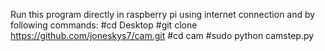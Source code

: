 Run this program directly in raspberry pi using internet connection and by following commands:
#cd Desktop
#git clone https://github.com/joneskys7/cam.git
#cd cam
#sudo python camstep.py
